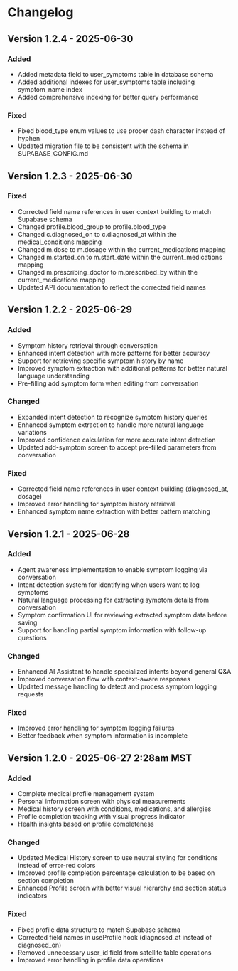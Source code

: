 # Changelog

## Version 1.2.4 - 2025-06-30

### Added
- Added metadata field to user_symptoms table in database schema
- Added additional indexes for user_symptoms table including symptom_name index
- Added comprehensive indexing for better query performance

### Fixed
- Fixed blood_type enum values to use proper dash character instead of hyphen
- Updated migration file to be consistent with the schema in SUPABASE_CONFIG.md

## Version 1.2.3 - 2025-06-30

### Fixed
- Corrected field name references in user context building to match Supabase schema
- Changed profile.blood_group to profile.blood_type
- Changed c.diagnosed_on to c.diagnosed_at within the medical_conditions mapping
- Changed m.dose to m.dosage within the current_medications mapping
- Changed m.started_on to m.start_date within the current_medications mapping
- Changed m.prescribing_doctor to m.prescribed_by within the current_medications mapping
- Updated API documentation to reflect the corrected field names

## Version 1.2.2 - 2025-06-29

### Added
- Symptom history retrieval through conversation
- Enhanced intent detection with more patterns for better accuracy
- Support for retrieving specific symptom history by name
- Improved symptom extraction with additional patterns for better natural language understanding
- Pre-filling add symptom form when editing from conversation

### Changed
- Expanded intent detection to recognize symptom history queries
- Enhanced symptom extraction to handle more natural language variations
- Improved confidence calculation for more accurate intent detection
- Updated add-symptom screen to accept pre-filled parameters from conversation

### Fixed
- Corrected field name references in user context building (diagnosed_at, dosage)
- Improved error handling for symptom history retrieval
- Enhanced symptom name extraction with better pattern matching

## Version 1.2.1 - 2025-06-28

### Added
- Agent awareness implementation to enable symptom logging via conversation
- Intent detection system for identifying when users want to log symptoms
- Natural language processing for extracting symptom details from conversation
- Symptom confirmation UI for reviewing extracted symptom data before saving
- Support for handling partial symptom information with follow-up questions

### Changed
- Enhanced AI Assistant to handle specialized intents beyond general Q&A
- Improved conversation flow with context-aware responses
- Updated message handling to detect and process symptom logging requests

### Fixed
- Improved error handling for symptom logging failures
- Better feedback when symptom information is incomplete

## Version 1.2.0 - 2025-06-27 2:28am MST

### Added
- Complete medical profile management system
- Personal information screen with physical measurements
- Medical history screen with conditions, medications, and allergies
- Profile completion tracking with visual progress indicator
- Health insights based on profile completeness

### Changed
- Updated Medical History screen to use neutral styling for conditions instead of error-red colors
- Improved profile completion percentage calculation to be based on section completion
- Enhanced Profile screen with better visual hierarchy and section status indicators

### Fixed
- Fixed profile data structure to match Supabase schema
- Corrected field names in useProfile hook (diagnosed_at instead of diagnosed_on)
- Removed unnecessary user_id field from satellite table operations
- Improved error handling in profile data operations